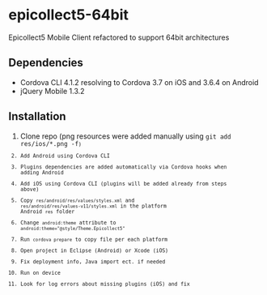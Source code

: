# epicollect5-64bit
Epicollect5  Mobile Client refactored to support 64bit architectures

## Dependencies
- Cordova CLI 4.1.2 resolving to Cordova 3.7 on iOS and 3.6.4 on Android
- jQuery Mobile 1.3.2

## Installation 

1. Clone repo (png resources were added manually using <code>git add res/ios/*.png -f<code>)
2. Add Android using Cordova CLI
3. Plugins dependencies are added automatically via Cordova hooks when adding Android
4. Add iOS using Cordova CLI (plugins will be added already from steps above)
5. Copy `res/android/res/values/styles.xml` and `res/android/res/values-v11/styles.xml` in the platform Android `res` folder
6. Change `android:theme` attribute to `android:theme="@style/Theme.Epicollect5"` 
7. Run `cordova prepare` to copy file per each platform
8. Open project in Eclipse (Android) or Xcode (iOS)
9. Fix deployment info, Java import ect. if needed
10. Run on device
11. Look for log errors about missing plugins (iOS) and fix
